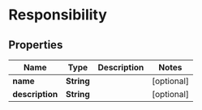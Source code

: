 
# Responsibility

## Properties
Name | Type | Description | Notes
------------ | ------------- | ------------- | -------------
**name** | **String** |  |  [optional]
**description** | **String** |  |  [optional]



